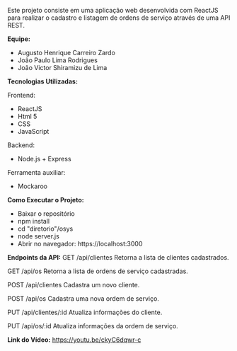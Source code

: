 Este projeto consiste em uma aplicação web desenvolvida com ReactJS para realizar o cadastro e listagem de ordens de serviço através de uma API REST.

**Equipe:**
- Augusto Henrique Carreiro Zardo
- João Paulo Lima Rodrigues
- João Victor Shiramizu de Lima


**Tecnologias Utilizadas:**

Frontend:
- ReactJS
- Html 5
- CSS
- JavaScript

Backend:
- Node.js + Express

Ferramenta auxiliar:
- Mockaroo


**Como Executar o Projeto:**
- Baixar o repositório
- npm install
- cd "diretorio"/osys
- node server.js
- Abrir no navegador: https://localhost:3000



**Endpoints da API:**
GET /api/clientes
Retorna a lista de clientes cadastrados.

GET /api/os
Retorna a lista de ordens de serviço cadastradas.

POST /api/clientes
Cadastra um novo cliente.

POST /api/os
Cadastra uma nova ordem de serviço.

PUT /api/clientes/:id
Atualiza informações do cliente.

PUT /api/os/:id
Atualiza informações da ordem de serviço.



**Link do Vídeo:** https://youtu.be/ckyC6dqwr-c
